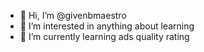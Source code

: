 - 👋 Hi, I’m @givenbmaestro
- 👀 I’m interested in anything about learning
- 🌱 I’m currently learning ads quality rating

<!---
givenbmaestro/givenbmaestro is a ✨ special ✨ repository because its `README.md` (this file) appears on your GitHub profile.
You can click the Preview link to take a look at your changes.
--->
